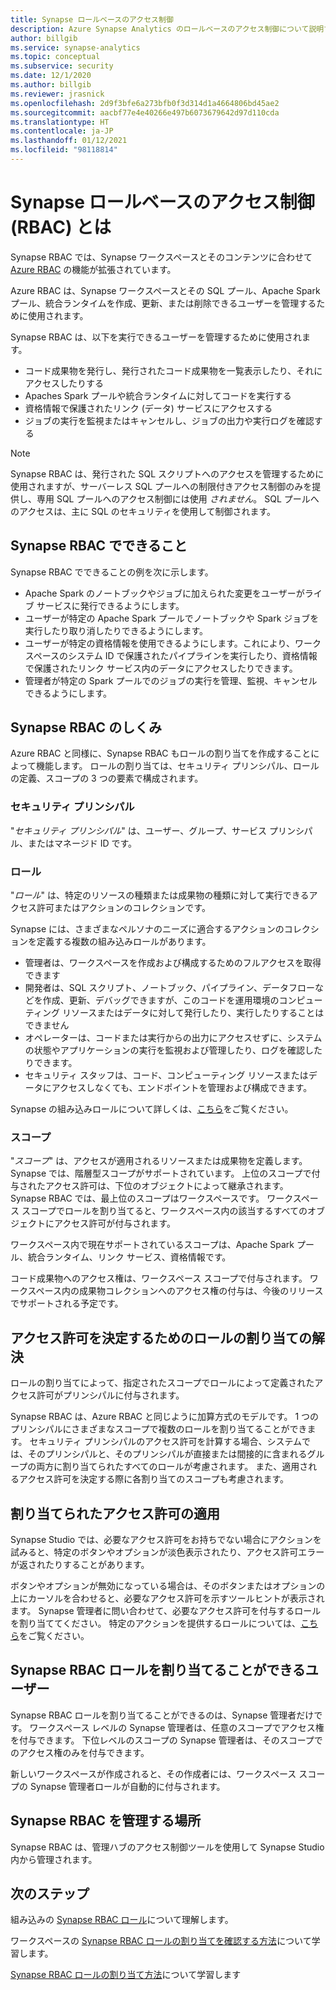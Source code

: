 ```yaml
---
title: Synapse ロールベースのアクセス制御
description: Azure Synapse Analytics のロールベースのアクセス制御について説明する記事
author: billgib
ms.service: synapse-analytics
ms.topic: conceptual
ms.subservice: security
ms.date: 12/1/2020
ms.author: billgib
ms.reviewer: jrasnick
ms.openlocfilehash: 2d9f3bfe6a273bfb0f3d314d1a4664806bd45ae2
ms.sourcegitcommit: aacbf77e4e40266e497b6073679642d97d110cda
ms.translationtype: HT
ms.contentlocale: ja-JP
ms.lasthandoff: 01/12/2021
ms.locfileid: "98118814"
---
```

# <a name="what-is-synapse-role-based-access-control-rbac"></a>Synapse ロールベースのアクセス制御 (RBAC) とは

Synapse RBAC では、Synapse ワークスペースとそのコンテンツに合わせて [Azure RBAC](../../role-based-access-control/overview.md) の機能が拡張されています。 

Azure RBAC は、Synapse ワークスペースとその SQL プール、Apache Spark プール、統合ランタイムを作成、更新、または削除できるユーザーを管理するために使用されます。

Synapse RBAC は、以下を実行できるユーザーを管理するために使用されます。
- コード成果物を発行し、発行されたコード成果物を一覧表示したり、それにアクセスしたりする 
- Apaches Spark プールや統合ランタイムに対してコードを実行する
- 資格情報で保護されたリンク (データ) サービスにアクセスする 
- ジョブの実行を監視またはキャンセルし、ジョブの出力や実行ログを確認する  

>[!Note]
>Synapse RBAC は、発行された SQL スクリプトへのアクセスを管理するために使用されますが、サーバーレス SQL プールへの制限付きアクセス制御のみを提供し、専用 SQL プールへのアクセス制御には使用 _されません_。  SQL プールへのアクセスは、主に SQL のセキュリティを使用して制御されます。

## <a name="what-can-i-do-with-synapse-rbac"></a>Synapse RBAC でできること

Synapse RBAC でできることの例を次に示します。
  - Apache Spark のノートブックやジョブに加えられた変更をユーザーがライブ サービスに発行できるようにします。
  - ユーザーが特定の Apache Spark プールでノートブックや Spark ジョブを実行したり取り消したりできるようにします。
  - ユーザーが特定の資格情報を使用できるようにします。これにより、ワークスペースのシステム ID で保護されたパイプラインを実行したり、資格情報で保護されたリンク サービス内のデータにアクセスしたりできます。 
  - 管理者が特定の Spark プールでのジョブの実行を管理、監視、キャンセルできるようにします。    

## <a name="how-synapse-rbac-works"></a>Synapse RBAC のしくみ
Azure RBAC と同様に、Synapse RBAC もロールの割り当てを作成することによって機能します。 ロールの割り当ては、セキュリティ プリンシパル、ロールの定義、スコープの 3 つの要素で構成されます。  

### <a name="security-principals"></a>セキュリティ プリンシパル

"_セキュリティ プリンシパル_" は、ユーザー、グループ、サービス プリンシパル、またはマネージド ID です。

### <a name="roles"></a>ロール
 
"_ロール_" は、特定のリソースの種類または成果物の種類に対して実行できるアクセス許可またはアクションのコレクションです。

Synapse には、さまざまなペルソナのニーズに適合するアクションのコレクションを定義する複数の組み込みロールがあります。
- 管理者は、ワークスペースを作成および構成するためのフルアクセスを取得できます 
- 開発者は、SQL スクリプト、ノートブック、パイプライン、データフローなどを作成、更新、デバッグできますが、このコードを運用環境のコンピューティング リソースまたはデータに対して発行したり、実行したりすることはできません
- オペレーターは、コードまたは実行からの出力にアクセスせずに、システムの状態やアプリケーションの実行を監視および管理したり、ログを確認したりできます。
- セキュリティ スタッフは、コード、コンピューティング リソースまたはデータにアクセスしなくても、エンドポイントを管理および構成できます。

Synapse の組み込みロールについて詳しくは、[こちら](./synapse-workspace-synapse-rbac-roles.md)をご覧ください。 

### <a name="scopes"></a>スコープ

"_スコープ_" は、アクセスが適用されるリソースまたは成果物を定義します。  Synapse では、階層型スコープがサポートされています。  上位のスコープで付与されたアクセス許可は、下位のオブジェクトによって継承されます。  Synapse RBAC では、最上位のスコープはワークスペースです。  ワークスペース スコープでロールを割り当てると、ワークスペース内の該当するすべてのオブジェクトにアクセス許可が付与されます。  

ワークスペース内で現在サポートされているスコープは、Apache Spark プール、統合ランタイム、リンク サービス、資格情報です。 

コード成果物へのアクセス権は、ワークスペース スコープで付与されます。  ワークスペース内の成果物コレクションへのアクセス権の付与は、今後のリリースでサポートされる予定です。

## <a name="resolving-role-assignments-to-determine-permissions"></a>アクセス許可を決定するためのロールの割り当ての解決

ロールの割り当てによって、指定されたスコープでロールによって定義されたアクセス許可がプリンシパルに付与されます。

Synapse RBAC は、Azure RBAC と同じように加算方式のモデルです。 1 つのプリンシパルにさまざまなスコープで複数のロールを割り当てることができます。 セキュリティ プリンシパルのアクセス許可を計算する場合、システムでは、そのプリンシパルと、そのプリンシパルが直接または間接的に含まれるグループの両方に割り当てられたすべてのロールが考慮されます。  また、適用されるアクセス許可を決定する際に各割り当てのスコープも考慮されます。  

## <a name="enforcing-assigned-permissions"></a>割り当てられたアクセス許可の適用

Synapse Studio では、必要なアクセス許可をお持ちでない場合にアクションを試みると、特定のボタンやオプションが淡色表示されたり、アクセス許可エラーが返されたりすることがあります。 

ボタンやオプションが無効になっている場合は、そのボタンまたはオプションの上にカーソルを合わせると、必要なアクセス許可を示すツールヒントが表示されます。  Synapse 管理者に問い合わせて、必要なアクセス許可を付与するロールを割り当ててください。 特定のアクションを提供するロールについては、[こちら](./synapse-workspace-synapse-rbac-roles.md)をご覧ください。

## <a name="who-can-assign-synapse-rbac-roles"></a>Synapse RBAC ロールを割り当てることができるユーザー

Synapse RBAC ロールを割り当てることができるのは、Synapse 管理者だけです。  ワークスペース レベルの Synapse 管理者は、任意のスコープでアクセス権を付与できます。  下位レベルのスコープの Synapse 管理者は、そのスコープでのアクセス権のみを付与できます。 

新しいワークスペースが作成されると、その作成者には、ワークスペース スコープの Synapse 管理者ロールが自動的に付与されます。   

## <a name="where-do-i-manage-synapse-rbac"></a>Synapse RBAC を管理する場所

Synapse RBAC は、管理ハブのアクセス制御ツールを使用して Synapse Studio 内から管理されます。 

## <a name="next-steps"></a>次のステップ

組み込みの [Synapse RBAC ロール](./synapse-workspace-synapse-rbac-roles.md)について理解します。

ワークスペースの [Synapse RBAC ロールの割り当てを確認する方法](./how-to-review-synapse-rbac-role-assignments.md)について学習します。

[Synapse RBAC ロールの割り当て方法](./how-to-manage-synapse-rbac-role-assignments.md)について学習します